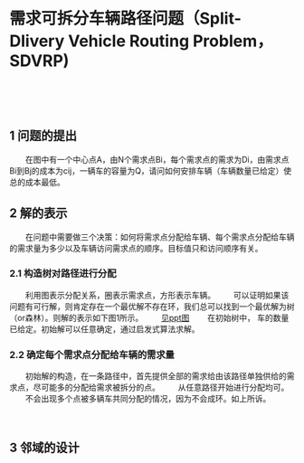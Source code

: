 # 需求可拆分车辆路径问题（Split-Dlivery Vehicle Routing Problem，SDVRP)
<br>
<br>
<br>

## 1 问题的提出
&emsp;&emsp;在图中有一个中心点A，由N个需求点Bi，每个需求点的需求为Di，由需求点Bi到Bj的成本为cij，一辆车的容量为Q，请问如何安排车辆（车辆数量已给定）使总的成本最低。
<br>

## 2 解的表示
&emsp;&emsp;在问题中需要做三个决策：如何将需求点分配给车辆、每个需求点分配给车辆的需求量为多少以及车辆访问需求点的顺序。目标值只和访问顺序有关。
### 2.1 构造树对路径进行分配
&emsp;&emsp;利用图表示分配关系，圈表示需求点，方形表示车辆。
&emsp;&emsp;可以证明如果该问题有可行解，则肯定存在一个最优解不存在环，我们总可以找到一个最优解为树（or森林）。则解的表示如下图1所示。
&emsp;&emsp;[见ppt图]()
&emsp;&emsp;在初始树中， 车的数量已给定。初始解可以任意确定，通过启发式算法求解。
### 2.2 确定每个需求点分配给车辆的需求量
&emsp;&emsp;初始解的构造，在一条路径中，首先提供全部的需求给由该路径单独供给的需求点，尽可能多的分配给需求被拆分的点。
&emsp;&emsp;从任意路径开始进行分配均可。
&emsp;&emsp;不会出现多个点被多辆车共同分配的情况，因为不会成环。如上所诉。

<br>

## 3 邻域的设计